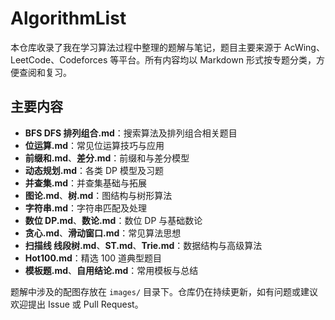 # AlgorithmList

本仓库收录了我在学习算法过程中整理的题解与笔记，题目主要来源于 AcWing、LeetCode、Codeforces 等平台。所有内容均以 Markdown 形式按专题分类，方便查阅和复习。

## 主要内容
- **BFS DFS 排列组合.md**：搜索算法及排列组合相关题目
- **位运算.md**：常见位运算技巧与应用
- **前缀和.md**、**差分.md**：前缀和与差分模型
- **动态规划.md**：各类 DP 模型及习题
- **并查集.md**：并查集基础与拓展
- **图论.md**、**树.md**：图结构与树形算法
- **字符串.md**：字符串匹配及处理
- **数位 DP.md**、**数论.md**：数位 DP 与基础数论
- **贪心.md**、**滑动窗口.md**：常见算法思想
- **扫描线 线段树.md**、**ST.md**、**Trie.md**：数据结构与高级算法
- **Hot100.md**：精选 100 道典型题目
- **模板题.md**、**自用结论.md**：常用模板与总结

题解中涉及的配图存放在 `images/` 目录下。仓库仍在持续更新，如有问题或建议欢迎提出 Issue 或 Pull Request。
